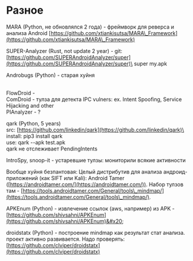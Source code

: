 # Разное

MARA (Python, не обновлялся 2 года) - фреймворк для реверса и анализа Android [https://github.com/xtiankisutsa/MARA\_Framework](https://github.com/xtiankisutsa/MARA\_Framework)

SUPER-Analyzer (Rust, not update 2 year) - git: [https://github.com/SUPERAndroidAnalyzer/super](https://github.com/SUPERAndroidAnalyzer/super)\
super my.apk

Androbugs (Python) - старая хуйня

\
FlowDroid - \
ComDroid - тулза для детекта IPC vulners: ex. Intent Spoofing, Service \
Hijacking and other \
PIAnalyzer - ?

qark (Python, 5 years)\
src: [https://github.com/linkedin/qark](https://github.com/linkedin/qark)\
install: pip3 install qark\
use: qark --apk test.apk\
qark не отслеживает PendingIntents

IntroSpy, snoop-it - устаревшие тулзы: мониторили всякие активности

Вообще хуйня безпантовая: Целый дистрибутив для анализа андроид-приложений (как SIFT или Kali): Android Tamer ([https://androidtamer.com/](https://androidtamer.com/)). Набор тулзов там - [https://tools.androidtamer.com/General/tools\_mindmap/](https://tools.androidtamer.com/General/tools\_mindmap/).

APKEnum (Python) - извлечение ссылок (aws, например) из APK - [https://github.com/shivsahni/APKEnum](https://github.com/shivsahni/APKEnum)&#x20;

droidstatx (Python) - построение mindmap как результат стат анализа. проект активно развивается. Надо проверять: [https://github.com/clviper/droidstatx](https://github.com/clviper/droidstatx)
